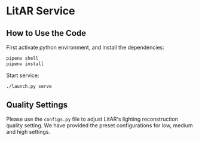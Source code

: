 # LitAR Service

## How to Use the Code

First activate python environment, and install the dependencies:

```bash
pipenv shell
pipenv install
```

Start service:

```bash
./launch.py serve
```

## Quality Settings

Please use the `configs.py` file to adjust LitAR's lighting reconstruction quality setting. We have provided the preset configurations for low, medium and high settings.
